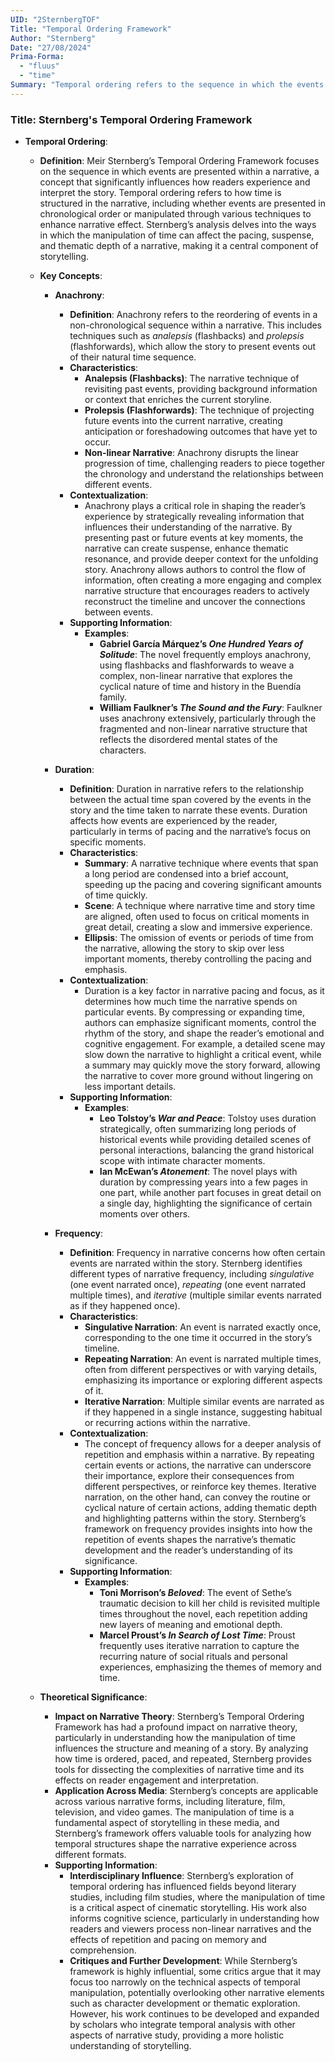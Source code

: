 ```yaml
---
UID: "2SternbergTOF"
Title: "Temporal Ordering Framework"
Author: "Sternberg"
Date: "27/08/2024"
Prima-Forma:
  - "fluus"
  - "time"
Summary: "Temporal ordering refers to the sequence in which the events are presented in the narrative: analepsis and prolepsis "
---
```


### Title: **Sternberg's Temporal Ordering Framework**

- **Temporal Ordering**:
  - **Definition**: Meir Sternberg’s Temporal Ordering Framework focuses on the sequence in which events are presented within a narrative, a concept that significantly influences how readers experience and interpret the story. Temporal ordering refers to how time is structured in the narrative, including whether events are presented in chronological order or manipulated through various techniques to enhance narrative effect. Sternberg’s analysis delves into the ways in which the manipulation of time can affect the pacing, suspense, and thematic depth of a narrative, making it a central component of storytelling.

  - **Key Concepts**:
  
    - **Anachrony**:
      - **Definition**: Anachrony refers to the reordering of events in a non-chronological sequence within a narrative. This includes techniques such as *analepsis* (flashbacks) and *prolepsis* (flashforwards), which allow the story to present events out of their natural time sequence.
      - **Characteristics**:
        - **Analepsis (Flashbacks)**: The narrative technique of revisiting past events, providing background information or context that enriches the current storyline.
        - **Prolepsis (Flashforwards)**: The technique of projecting future events into the current narrative, creating anticipation or foreshadowing outcomes that have yet to occur.
        - **Non-linear Narrative**: Anachrony disrupts the linear progression of time, challenging readers to piece together the chronology and understand the relationships between different events.
      - **Contextualization**:
        - Anachrony plays a critical role in shaping the reader’s experience by strategically revealing information that influences their understanding of the narrative. By presenting past or future events at key moments, the narrative can create suspense, enhance thematic resonance, and provide deeper context for the unfolding story. Anachrony allows authors to control the flow of information, often creating a more engaging and complex narrative structure that encourages readers to actively reconstruct the timeline and uncover the connections between events.
      - **Supporting Information**:
        - **Examples**:
          - **Gabriel García Márquez’s *One Hundred Years of Solitude***: The novel frequently employs anachrony, using flashbacks and flashforwards to weave a complex, non-linear narrative that explores the cyclical nature of time and history in the Buendía family.
          - **William Faulkner’s *The Sound and the Fury***: Faulkner uses anachrony extensively, particularly through the fragmented and non-linear narrative structure that reflects the disordered mental states of the characters.

    - **Duration**:
      - **Definition**: Duration in narrative refers to the relationship between the actual time span covered by the events in the story and the time taken to narrate these events. Duration affects how events are experienced by the reader, particularly in terms of pacing and the narrative’s focus on specific moments.
      - **Characteristics**:
        - **Summary**: A narrative technique where events that span a long period are condensed into a brief account, speeding up the pacing and covering significant amounts of time quickly.
        - **Scene**: A technique where narrative time and story time are aligned, often used to focus on critical moments in great detail, creating a slow and immersive experience.
        - **Ellipsis**: The omission of events or periods of time from the narrative, allowing the story to skip over less important moments, thereby controlling the pacing and emphasis.
      - **Contextualization**:
        - Duration is a key factor in narrative pacing and focus, as it determines how much time the narrative spends on particular events. By compressing or expanding time, authors can emphasize significant moments, control the rhythm of the story, and shape the reader’s emotional and cognitive engagement. For example, a detailed scene may slow down the narrative to highlight a critical event, while a summary may quickly move the story forward, allowing the narrative to cover more ground without lingering on less important details.
      - **Supporting Information**:
        - **Examples**:
          - **Leo Tolstoy’s *War and Peace***: Tolstoy uses duration strategically, often summarizing long periods of historical events while providing detailed scenes of personal interactions, balancing the grand historical scope with intimate character moments.
          - **Ian McEwan’s *Atonement***: The novel plays with duration by compressing years into a few pages in one part, while another part focuses in great detail on a single day, highlighting the significance of certain moments over others.

    - **Frequency**:
      - **Definition**: Frequency in narrative concerns how often certain events are narrated within the story. Sternberg identifies different types of narrative frequency, including *singulative* (one event narrated once), *repeating* (one event narrated multiple times), and *iterative* (multiple similar events narrated as if they happened once).
      - **Characteristics**:
        - **Singulative Narration**: An event is narrated exactly once, corresponding to the one time it occurred in the story’s timeline.
        - **Repeating Narration**: An event is narrated multiple times, often from different perspectives or with varying details, emphasizing its importance or exploring different aspects of it.
        - **Iterative Narration**: Multiple similar events are narrated as if they happened in a single instance, suggesting habitual or recurring actions within the narrative.
      - **Contextualization**:
        - The concept of frequency allows for a deeper analysis of repetition and emphasis within a narrative. By repeating certain events or actions, the narrative can underscore their importance, explore their consequences from different perspectives, or reinforce key themes. Iterative narration, on the other hand, can convey the routine or cyclical nature of certain actions, adding thematic depth and highlighting patterns within the story. Sternberg’s framework on frequency provides insights into how the repetition of events shapes the narrative’s thematic development and the reader’s understanding of its significance.
      - **Supporting Information**:
        - **Examples**:
          - **Toni Morrison’s *Beloved***: The event of Sethe’s traumatic decision to kill her child is revisited multiple times throughout the novel, each repetition adding new layers of meaning and emotional depth.
          - **Marcel Proust’s *In Search of Lost Time***: Proust frequently uses iterative narration to capture the recurring nature of social rituals and personal experiences, emphasizing the themes of memory and time.

  - **Theoretical Significance**:
    - **Impact on Narrative Theory**: Sternberg’s Temporal Ordering Framework has had a profound impact on narrative theory, particularly in understanding how the manipulation of time influences the structure and meaning of a story. By analyzing how time is ordered, paced, and repeated, Sternberg provides tools for dissecting the complexities of narrative time and its effects on reader engagement and interpretation.
    - **Application Across Media**: Sternberg’s concepts are applicable across various narrative forms, including literature, film, television, and video games. The manipulation of time is a fundamental aspect of storytelling in these media, and Sternberg’s framework offers valuable tools for analyzing how temporal structures shape the narrative experience across different formats.
    - **Supporting Information**:
      - **Interdisciplinary Influence**: Sternberg’s exploration of temporal ordering has influenced fields beyond literary studies, including film studies, where the manipulation of time is a critical aspect of cinematic storytelling. His work also informs cognitive science, particularly in understanding how readers and viewers process non-linear narratives and the effects of repetition and pacing on memory and comprehension.
      - **Critiques and Further Development**: While Sternberg’s framework is highly influential, some critics argue that it may focus too narrowly on the technical aspects of temporal manipulation, potentially overlooking other narrative elements such as character development or thematic exploration. However, his work continues to be developed and expanded by scholars who integrate temporal analysis with other aspects of narrative study, providing a more holistic understanding of storytelling.
